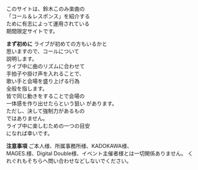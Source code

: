 このサイトは、鈴木このみ楽曲の  
「コール＆レスポンス」を紹介する  
ために有志によって運用されている  
期間限定サイトです。  

**まず初めに**
ライブが初めての方もいるかと  
思いますので、コールについて  
説明します。  
ライブ中に曲のリズムに合わせて  
手拍子や掛け声を入れることで、  
歌い手と会場を盛り上げる行為  
全般を指します。  
皆で同じ動きをすることで会場の  
一体感を作り出せたらという狙い
があります。  
ただし、決して強制力があるもの  
ではありません。  
ライブ中に楽しむための一つの目安  
になれば幸いです。  

**注意事項**
ご本人様、所属事務所様、KADOKAWA様、  
MAGES.様、Digital Double様、イベント主催者様とは一切関係ありません。
くれぐれもそちらへ問い合わせなどしないでください。
